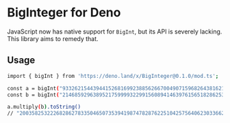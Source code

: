 # BigInteger for Deno

JavaScript now has native support for `BigInt`, but its API is severely lacking.
This library aims to remedy that.

## Usage

```sh
import { bigInt } from 'https://deno.land/x/BigInteger@0.1.0/mod.ts';

const a = bigInt("93326215443944152681699238856266700490715968264381621468592963895217599993229915")
const b = bigInt("21468592963895217599993229915608941463976156518286253697920827214685929638952175")

a.multiply(b).toString()
// "2003582532226828627833504650735394198747828762251042575640623033662674699410937703900077350590593427232847990042248639450943589181129260182420626320274464315125n"
```
